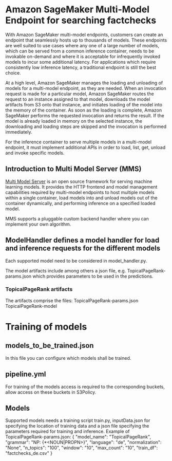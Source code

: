 # Amazon SageMaker Multi-Model Endpoint for searching factchecks

With Amazon SageMaker multi-model endpoints, customers can create an endpoint that seamlessly hosts up to thousands of models. These endpoints are well suited to use cases where any one of a large number of models, which can be served from a common inference container, needs to be invokable on-demand and where it is acceptable for infrequently invoked models to incur some additional latency. For applications which require consistently low inference latency, a traditional endpoint is still the best choice.

At a high level, Amazon SageMaker manages the loading and unloading of models for a multi-model endpoint, as they are needed. When an invocation request is made for a particular model, Amazon SageMaker routes the request to an instance assigned to that model, downloads the model artifacts from S3 onto that instance, and initiates loading of the model into the memory of the container. As soon as the loading is complete, Amazon SageMaker performs the requested invocation and returns the result. If the model is already loaded in memory on the selected instance, the downloading and loading steps are skipped and the invocation is performed immediately.

For the inference container to serve multiple models in a multi-model endpoint, it must implement additional APIs in order to load, list, get, unload and invoke specific models. 

## Introduction to Multi Model Server (MMS)

[Multi Model Server](https://github.com/awslabs/multi-model-server) is an open source framework for serving machine learning models. It provides the HTTP frontend and model management capabilities required by multi-model endpoints to host multiple models within a single container, load models into and unload models out of the container dynamically, and performing inference on a specified loaded model.

MMS supports a pluggable custom backend handler where you can implement your own algorithm.

## ModelHandler defines a model handler for load and inference requests for the different models

Each supported model need to be considered in model_handler.py.

The model artifacts include among others a json file, e.g. TopicalPageRank-params.json which provides parameters to be used in the predictions.

### TopicalPageRank artifacts
The artifacts comprise the files:
TopicalPageRank-params.json
TopicalPageRank-model

# Training of models

## models_to_be_trained.json
In this file you can configure which models shall be trained.

## pipeline.yml
For training of the models access is required to the corresponding buckets, allow access on these buckets in S3Policy.

## Models
Supported models needs a training script train.py, inputData.json for specifying the location of training data and a json file specifying the parameters required for training and inference.
Example of TopicalPageRank-params.json:
{
    "model_name": "TopicalPageRank",
    "grammar": "NP: {<ADJ>*<NOUN|PROPN>}", 
    "language": "de", 
    "normalization": "None",
    "n_topics": "100",
    "window": "10", 
    "max_count": "10",
    "train_df": "factchecks_de.csv"
}